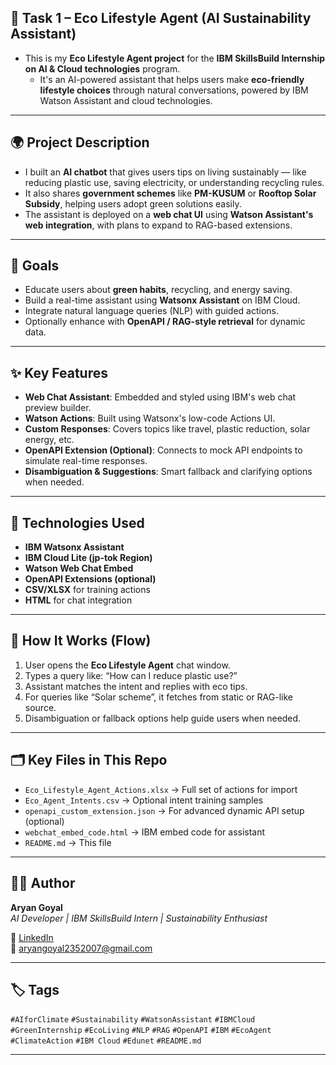 ## 🌱 Task 1 – Eco Lifestyle Agent (AI Sustainability Assistant)

- This is my **Eco Lifestyle Agent project** for the **IBM SkillsBuild Internship on AI & Cloud technologies** program.
  - It's an AI-powered assistant that helps users make **eco-friendly lifestyle choices** through natural conversations, powered by IBM Watson Assistant and cloud technologies.

---

## 🌍 Project Description

- I built an **AI chatbot** that gives users tips on living sustainably — like reducing plastic use, saving electricity, or understanding recycling rules.
- It also shares **government schemes** like **PM-KUSUM** or **Rooftop Solar Subsidy**, helping users adopt green solutions easily.
- The assistant is deployed on a **web chat UI** using **Watson Assistant's web integration**, with plans to expand to RAG-based extensions.

---

## 🎯 Goals

- Educate users about **green habits**, recycling, and energy saving.
- Build a real-time assistant using **Watsonx Assistant** on IBM Cloud.
- Integrate natural language queries (NLP) with guided actions.
- Optionally enhance with **OpenAPI / RAG-style retrieval** for dynamic data.

---

## ✨ Key Features

- **Web Chat Assistant**: Embedded and styled using IBM's web chat preview builder.
- **Watson Actions**: Built using Watsonx's low-code Actions UI.
- **Custom Responses**: Covers topics like travel, plastic reduction, solar energy, etc.
- **OpenAPI Extension (Optional)**: Connects to mock API endpoints to simulate real-time responses.
- **Disambiguation & Suggestions**: Smart fallback and clarifying options when needed.

---

## 🧰 Technologies Used

- **IBM Watsonx Assistant**
- **IBM Cloud Lite (jp-tok Region)**
- **Watson Web Chat Embed**
- **OpenAPI Extensions (optional)**
- **CSV/XLSX** for training actions
- **HTML** for chat integration

---

## 🔁 How It Works (Flow)

1. User opens the **Eco Lifestyle Agent** chat window.
2. Types a query like: “How can I reduce plastic use?”
3. Assistant matches the intent and replies with eco tips.
4. For queries like “Solar scheme”, it fetches from static or RAG-like source.
5. Disambiguation or fallback options help guide users when needed.

---

## 🗂️ Key Files in This Repo

- `Eco_Lifestyle_Agent_Actions.xlsx` → Full set of actions for import
- `Eco_Agent_Intents.csv` → Optional intent training samples
- `openapi_custom_extension.json` → For advanced dynamic API setup (optional)
- `webchat_embed_code.html` → IBM embed code for assistant
- `README.md` → This file

---

## 👩‍💻 Author

**Aryan Goyal**  
_AI Developer | IBM SkillsBuild Intern | Sustainability Enthusiast_

🔗 [LinkedIn](https://www.linkedin.com/in/aryan-goyal-96077a298/)  
📧 [aryangoyal2352007@gmail.com](mailto:aryangoyal2352007@gmail.com)

---

## 🏷️ Tags

`#AIforClimate` `#Sustainability` `#WatsonAssistant` `#IBMCloud` `#GreenInternship` `#EcoLiving` `#NLP` `#RAG` `#OpenAPI` `#IBM` `#EcoAgent` `#ClimateAction` `#IBM Cloud` `#Edunet` `#README.md`

---
